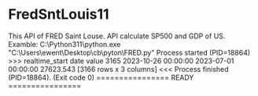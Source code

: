 # FredSntLouis11

This API of FRED Saint Louse.
API calculate SP500 and GDP of US.
Examble: 
C:\Python311\python.exe "C:\Users\ewent\Desktop\cb\pyton\FRED.py"
Process started (PID=18864) >>>
           realtime_start                 date      value
3165  2023-10-26 00:00:00  2023-07-01 00:00:00  27623.543
[3166 rows x 3 columns]
<<< Process finished (PID=18864). (Exit code 0)
================ READY ================
